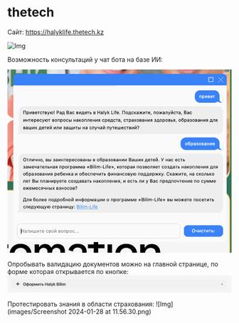 # thetech

Сайт: https://halyklife.thetech.kz

![Img](images/main-page.png)

Возможность консультаций у чат бота на базе ИИ:

![Img](images/chatbot.png)

Опробывать валидацию документов можно на главной странице, по форме которая открывается по кнопке:
![Img](images/button.png)

Протестировать знания в области страхования:
![Img](images/Screenshot 2024-01-28 at 11.56.30.png)
